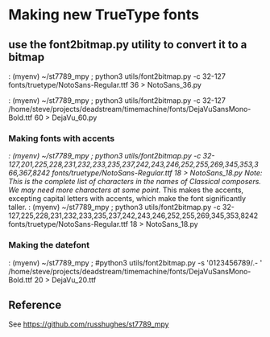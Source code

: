 # Making new TrueType fonts

## use the font2bitmap.py utility to convert it to a bitmap

: (myenv) ~/st7789_mpy ; python3 utils/font2bitmap.py -c 32-127 fonts/truetype/NotoSans-Regular.ttf 36 > NotoSans_36.py

: (myenv) ~/st7789_mpy ; python3 utils/font2bitmap.py -c 32-127 /home/steve/projects/deadstream/timemachine/fonts/DejaVuSansMono-Bold.ttf  60 > DejaVu_60.py

### Making fonts with accents

*: (myenv)  ~/st7789_mpy ; python3 utils/font2bitmap.py -c 32-127,201,225,228,231,232,233,235,237,242,243,246,252,255,269,345,353,366,367,8242 fonts/truetype/NotoSans-Regular.ttf 18 > NotoSans_18.py*
*Note: This is the complete list of characters in the names of Classical composers. We may need more characters at some point.*
This makes the accents, excepting capital letters with accents, which make the font significantly taller.
: (myenv)  ~/st7789_mpy ; python3 utils/font2bitmap.py -c 32-127,225,228,231,232,233,235,237,242,243,246,252,255,269,345,353,8242 fonts/truetype/NotoSans-Regular.ttf 18 > NotoSans_18.py

### Making the datefont

: (myenv) ~/st7789_mpy ; #python3 utils/font2bitmap.py -s '0123456789/.- ' /home/steve/projects/deadstream/timemachine/fonts/DejaVuSansMono-Bold.ttf 20  > DejaVu_20.ttf

## Reference

See <https://github.com/russhughes/st7789_mpy>
